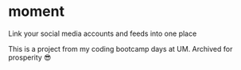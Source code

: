 # moment
Link your social media accounts and feeds into one place

This is a project from my coding bootcamp days at UM. Archived for prosperity 😎
